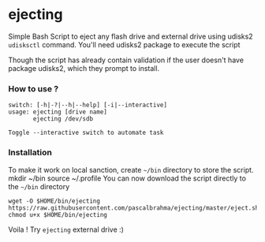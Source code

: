 # ejecting
Simple Bash Script to eject any flash drive and external drive using udisks2 `udisksctl` command. You'll need udisks2 package to execute the script

Though the script has already contain validation if the user doesn't have package udisks2, which they prompt to install.

### How to use ?
    switch: [-h|-?|--h|--help] [-i|--interactive]
    usage: ejecting [drive name]
           ejecting /dev/sdb

    Toggle --interactive switch to automate task

### Installation

To make it work on local sanction, create `~/bin` directory to store the script.
    mkdir ~/bin
    source ~/.profile
You can now download the script directly to the `~/bin` directory

    wget -O $HOME/bin/ejecting https://raw.githubusercontent.com/pascalbrahma/ejecting/master/eject.sh
    chmod u+x $HOME/bin/ejecting
    
Voila ! Try `ejecting` external drive :)
